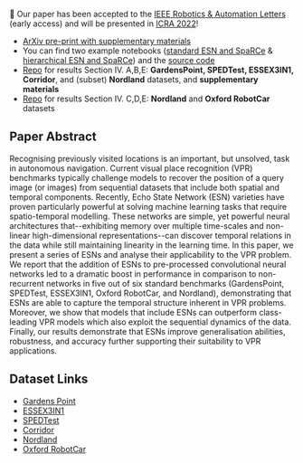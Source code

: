 🎉 Our paper has been accepted to the [IEEE Robotics & Automation Letters](https://doi.org/10.1109/LRA.2022.3150505) (early access) and will be presented in [ICRA 2022](https://www.icra2022.org)!

- [ArXiv pre-print with supplementary materials](https://arxiv.org/abs/2110.05572)
- You can find two example notebooks ([standard ESN and SpaRCe](https://colab.research.google.com/github/anilozdemir/EchoVPR/blob/main/notebooks/example_train_single_ESN.ipynb) & [hierarchical ESN and SpaRCe](https://colab.research.google.com/github/anilozdemir/EchoVPR/blob/main/notebooks/example_train_hier_ESN.ipynb)) and the [source code](https://github.com/anilozdemir/EchoVPR/tree/main/src)
- [Repo](https://github.com/anilozdemir/EchoVPR) for results Section IV. A,B,E: **GardensPoint, SPEDTest, ESSEX3IN1, Corridor**, and (subset) **Nordland** datasets, and **supplementary materials**
- [Repo](https://github.com/mscerri/EchoVPR) for results Section IV. C,D,E: **Nordland** and **Oxford RobotCar** datasets


## Paper Abstract

Recognising previously visited locations is an important, but unsolved, task in autonomous navigation. Current visual place recognition (VPR) benchmarks typically challenge models to recover the position of a query image (or images) from sequential datasets that include both spatial and temporal components. Recently, Echo State Network (ESN) varieties have proven particularly powerful at solving machine learning tasks that require spatio-temporal modelling. These networks are simple, yet powerful neural architectures that--exhibiting memory over multiple time-scales and non-linear high-dimensional representations--can discover temporal relations in the data while still maintaining linearity in the learning time. In this paper, we present a series of ESNs and analyse their applicability to the VPR problem. We report that the addition of ESNs to pre-processed convolutional neural networks led to a dramatic boost in performance in comparison to non-recurrent networks in five out of six standard benchmarks (GardensPoint, SPEDTest, ESSEX3IN1, Oxford RobotCar, and Nordland), demonstrating that ESNs are able to capture the temporal structure inherent in VPR problems. Moreover, we show that models that include ESNs can outperform class-leading VPR models which also exploit the sequential dynamics of the data. Finally, our results demonstrate that ESNs improve generalisation abilities, robustness, and accuracy further supporting their suitability to VPR applications.

## Dataset Links

- [Gardens Point](https://doi.org/10.5281/zenodo.4590133)
- [ESSEX3IN1](https://github.com/MubarizZaffar/ESSEX3IN1-Dataset)
- [SPEDTest](https://ieeexplore.ieee.org/document/8421024)
- [Corridor](https://journals.sagepub.com/doi/abs/10.1177/0278364913490323)
- [Nordland](https://nrkbeta.no/2013/01/15/nordlandsbanen-minute-by-minute-season-by-season/)
- [Oxford RobotCar](https://robotcar-dataset.robots.ox.ac.uk)
